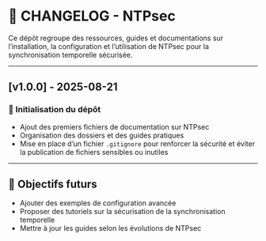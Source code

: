 # 📄 CHANGELOG - NTPsec

Ce dépôt regroupe des ressources, guides et documentations sur l’installation, la configuration et l’utilisation de NTPsec pour la synchronisation temporelle sécurisée.

---

## [v1.0.0] - 2025-08-21

### 🚀 Initialisation du dépôt

- Ajout des premiers fichiers de documentation sur NTPsec
- Organisation des dossiers et des guides pratiques
- Mise en place d’un fichier `.gitignore` pour renforcer la sécurité et éviter la publication de fichiers sensibles ou inutiles

---

## 📌 Objectifs futurs

- Ajouter des exemples de configuration avancée
- Proposer des tutoriels sur la sécurisation de la synchronisation temporelle
- Mettre à jour les guides selon les évolutions de NTPsec
